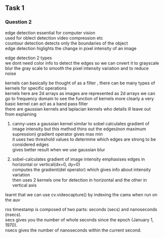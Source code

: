 ## Task 1

### Question 2

edge detection essential for computer vision  
used  for oblect detection video compression etc  
countour detection detects only the boundaries of the object  
edge detection higlights the change in pixel intensity of an image  

edge detection 2 types  
we dont need color info to detect the edges so we can cnvert it to grayscale  
blur the gray scale to smooth the pixel intensity variation and to reduce noise  

kernels can basically be thought of as a filter , there can be many types of kernels for specific operations  
kernels here are 2d arrays as images are represented as 2d arrays we can go to frequency domain to see the function of kernels more clearly a very basic kernel can act as a band pass filter  
there are gaussian kernels and laplacian kernels who details ill leave out from explaining  

1) canny-uses a gaussian kernel similar to sobel calculates gradient of image intensity but this method thins out the edges(non maximum supression) gradient operator gives max min  
it uses two threshold values to determine which edges are strong to be considered edges  
gives better result when we use gaussian blur  

2) sobel-calculates gradient of image intensity emphasises edges in horizontal or vertical(dx=0, dy=0)  
computes the gradient(del operator) which gives info about intensity variation  
then uses 2 kernels one for detection in horizontal and the other in vertical axis  

learnt that we can use cv.videocapture() by indexing the cams when run on the auv  

ros timestamp is composed of two parts: seconds (secs) and nanoseconds (nsecs).  
secs gives you the number of whole seconds since the epoch (January 1, 1970).  
nsecs gives the number of nanoseconds within the current second.
